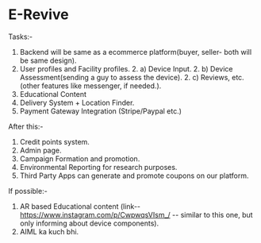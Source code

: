 # E-Revive
Tasks:-
1. Backend will be same as a ecommerce platform(buyer, seller- both will be same design).
2. User profiles and Facility profiles.
    2. a) Device Input.
    2. b) Device Assessment(sending a guy to assess the device).
    2. c) Reviews, etc.(other features like messenger, if needed.).
3. Educational Content 
4. Delivery System + Location Finder.
5. Payment Gateway Integration (Stripe/Paypal etc.)

After this:-
1. Credit points system.
2. Admin page.
3. Campaign Formation and promotion.
4. Environmental Reporting for research purposes.
5. Third Party Apps can generate and promote coupons on our platform.

If possible:- 
1. AR based Educational content (link--  https://www.instagram.com/p/CwpwqsVIsm_/
-- similar to this one, but only informing about device components).
2. AIML ka kuch bhi.
